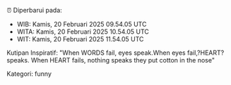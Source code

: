 ⏰ Diperbarui pada:
- WIB: Kamis, 20 Februari 2025 09.54.05 UTC
- WITA: Kamis, 20 Februari 2025 10.54.05 UTC
- WIT: Kamis, 20 Februari 2025 11.54.05 UTC

Kutipan Inspiratif:
"When WORDS fail, eyes speak.When eyes fail,?HEART? speaks. When HEART fails, nothing speaks they put cotton in the nose"


Kategori: funny

